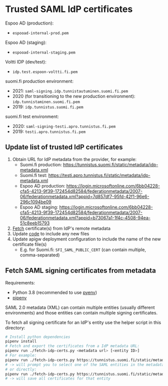 # Trusted SAML IdP certificates

Espoo AD (production):

- `espooad-internal-prod.pem`

Espoo AD (staging):

- `espooad-internal-staging.pem`

Voltti IDP (dev/test):

- `idp.test.espoon-voltti.fi.pem`

suomi.fi production environment:

- 2021: `saml-signing.idp.tunnistautuminen.suomi.fi.pem`
- 2020 (for transitioning to the new production environment): `idp.tunnistaminen.suomi.fi.pem`
- 2019: `idp.tunnistus.suomi.fi.pem`

suomi.fi test environment:

- 2020: `saml-signing-testi.apro.tunnistus.fi.pem`
- 2019: `testi.apro.tunnistus.fi.pem`

## Update list of trusted IdP certificates

1. Obtain URL for IdP metadata from the provider, for example:
    - Suomi.fi production: <https://tunnistus.suomi.fi/static/metadata/idp-metadata.xml>
    - Suomi.fi test: <https://testi.apro.tunnistus.fi/static/metadata/idp-metadata.xml>
    - Espoo AD production: <https://login.microsoftonline.com/6bb04228-cfa5-4213-9f39-172454d82584/federationmetadata/2007-06/federationmetadata.xml?appid=7d857df7-95fd-42f1-96e6-296c1094be09>
    - Espoo AD staging: <https://login.microsoftonline.com/6bb04228-cfa5-4213-9f39-172454d82584/federationmetadata/2007-06/federationmetadata.xml?appid=b73067a1-1f4c-4508-94ea-51c8eeb15793>
1. [Fetch](#fetch-saml-signing-certificates-from-metadata) certificate(s) from IdP's remote metadata
1. Update [code](./apigw/src/shared/certificates.ts) to include any new files
1. Update apigw deployment configuration to include the name of the new certificate file(s)
   - E.g. for Suomi.fi: `SFI_SAML_PUBLIC_CERT` (can contain multiple, comma-separated)

## Fetch SAML signing certificates from metadata

Requirements:

- Python 3.8 (recommended to use [pyenv](https://github.com/pyenv/pyenv))
- [pipenv](https://pipenv.pypa.io/en/latest/install/)

SAML 2.0 metadata (XML) can contain multiple entities (usually different environments) and those entities can contain
multiple signing certificates.

To fetch all signing certificate for an IdP's entity use the helper script in this directory:

```sh
# Install python dependencies
pipenv install
# Fetch and export the certificates from a IdP metadata URL:
pipenv run ./fetch-idp-certs.py <metadata url> [<entity ID>]
# For example:
pipenv run ./fetch-idp-certs.py https://tunnistus.suomi.fi/static/metadata/idp-metadata.xml
# -> will prompt you to select one of the SAML entities in the metadata and save all certificates for that entity
# or directly:
pipenv run ./fetch-idp-certs.py https://tunnistus.suomi.fi/static/metadata/idp-metadata.xml https://tunnistautuminen.suomi.fi/idp1
# -> will save all certificates for that entity
```
